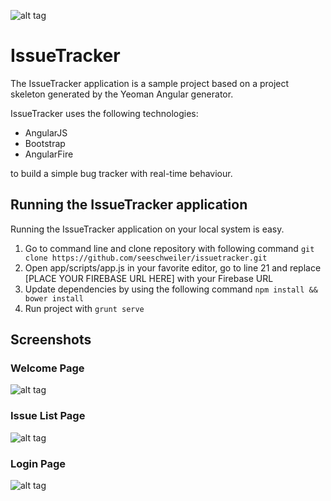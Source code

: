 ![alt tag](https://raw.github.com/seeschweiler/issuetracker/master/images/issuetracker_logo.png)

# IssueTracker

The IssueTracker application is a sample project based on a project skeleton generated by the Yeoman Angular generator.

IssueTracker uses the following technologies:

- AngularJS
- Bootstrap
- AngularFire

to build a simple bug tracker with real-time behaviour.

## Running the IssueTracker application

 Running the IssueTracker application on your local system is easy.
 1. Go to command line and clone repository with following command
        ```
        git clone https://github.com/seeschweiler/issuetracker.git
        ```
 2. Open app/scripts/app.js in your favorite editor, go to line 21 and replace [PLACE YOUR FIREBASE URL HERE] with your Firebase URL
 3. Update dependencies by using the following command
        ```
        npm install && bower install
        ```
 4. Run project with
        ```
        grunt serve
        ```

## Screenshots

### Welcome Page

 ![alt tag](https://raw.github.com/seeschweiler/issuetracker/master/images/welcome_page.png)

### Issue List Page

 ![alt tag](https://raw.github.com/seeschweiler/issuetracker/master/images/issue_list_page.png)

### Login Page

 ![alt tag](https://raw.github.com/seeschweiler/issuetracker/master/images/login_page.png)
